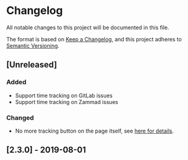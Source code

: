 # Changelog
All notable changes to this project will be documented in this file.

The format is based on [Keep a Changelog](https://keepachangelog.com/en/1.0.0/),
and this project adheres to [Semantic Versioning](https://semver.org/spec/v2.0.0.html).

## [Unreleased]
### Added
 * Support time tracking on GitLab issues
 * Support time tracking on Zammad issues

### Changed
 * No more tracking button on the page itself, see [here for details](./docs/on-page-tracker.md).


## [2.3.0] - 2019-08-01